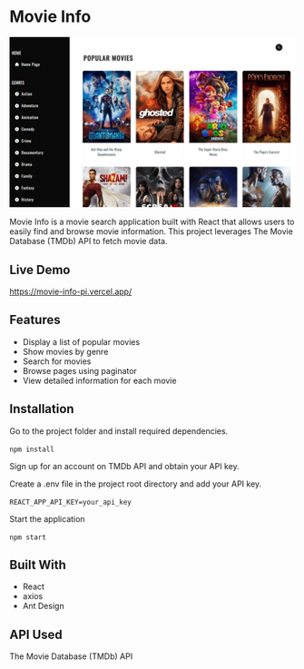 # Movie Info

![IMAGE](/public/images/demo.png)

Movie Info is a movie search application built with React that allows users to easily find and browse movie information. This project leverages The Movie Database (TMDb) API to fetch movie data.

## Live Demo

https://movie-info-pi.vercel.app/

## Features

- Display a list of popular movies
- Show movies by genre
- Search for movies
- Browse pages using paginator
- View detailed information for each movie

## Installation

Go to the project folder and install required dependencies.

`npm install`

Sign up for an account on TMDb API and obtain your API key.

Create a .env file in the project root directory and add your API key.

`REACT_APP_API_KEY=your_api_key`

Start the application

`npm start`

## Built With

- React
- axios
- Ant Design

## API Used

The Movie Database (TMDb) API

